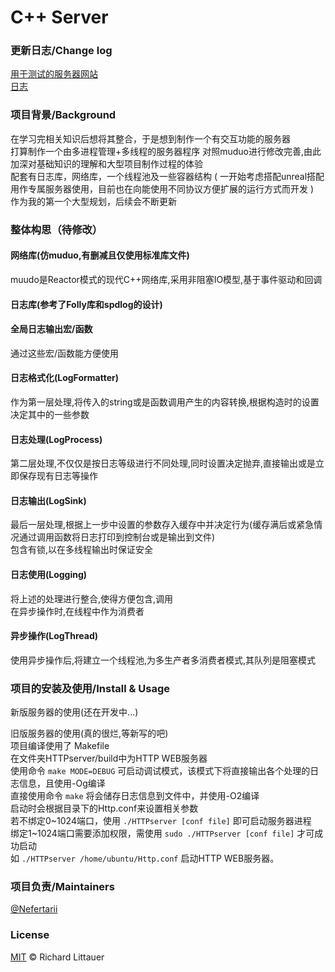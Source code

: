# C++ Server  
### 更新日志/Change log
[用于测试的服务器网站](http://webwasi.com/)      
[日志](https://github.com/Nefertarii/WebServer/blob/master/ChangeLog.md)

### 项目背景/Background
在学习完相关知识后想将其整合，于是想到制作一个有交互功能的服务器  
打算制作一个由多进程管理+多线程的服务器程序
对照muduo进行修改完善,由此加深对基础知识的理解和大型项目制作过程的体验  
配套有日志库，网络库，一个线程池及一些容器结构
( 一开始考虑搭配unreal搭配用作专属服务器使用，目前也在向能使用不同协议方便扩展的运行方式而开发 )   
作为我的第一个大型规划，后续会不断更新  

### 整体构思（待修改） 
#### 网络库(仿muduo,有删减且仅使用标准库文件)   
muudo是Reactor模式的现代C++网络库,采用非阻塞IO模型,基于事件驱动和回调  

#### 日志库(参考了Folly库和spdlog的设计)   
#### 全局日志输出宏/函数    
通过这些宏/函数能方便使用   
#### 日志格式化(LogFormatter)   
作为第一层处理,将传入的string或是函数调用产生的内容转换,根据构造时的设置决定其中的一些参数   
#### 日志处理(LogProcess)   
第二层处理,不仅仅是按日志等级进行不同处理,同时设置决定抛弃,直接输出或是立即保存现有日志等操作   
#### 日志输出(LogSink)    
最后一层处理,根据上一步中设置的参数存入缓存中并决定行为(缓存满后或紧急情况通过调用函数将日志打印到控制台或是输出到文件)    
包含有锁,以在多线程输出时保证安全   
#### 日志使用(Logging)   
将上述的处理进行整合,使得方便包含,调用   
在异步操作时,在线程中作为消费者   
#### 异步操作(LogThread)  
使用异步操作后,将建立一个线程池,为多生产者多消费者模式,其队列是阻塞模式     

### 项目的安装及使用/Install & Usage
新版服务器的使用(还在开发中...)  

旧版服务器的使用(真的很烂,等新写的吧)   
项目编译使用了 Makefile  
在文件夹HTTPserver/build中为HTTP WEB服务器  
使用命令 ```make MODE=DEBUG``` 可启动调试模式，该模式下将直接输出各个处理的日志信息，且使用-Og编译  
直接使用命令 ```make``` 将会储存日志信息到文件中，并使用-O2编译  
启动时会根据目录下的Http.conf来设置相关参数  
若不绑定0\~1024端口，使用 ```./HTTPserver [conf file]``` 即可启动服务器进程  
绑定1\~1024端口需要添加权限，需使用 ```sudo ./HTTPserver [conf file]``` 才可成功启动  
如 ```./HTTPserver /home/ubuntu/Http.conf``` 启动HTTP WEB服务器。  

### 项目负责/Maintainers
[@Nefertarii](https://github.com/Nefertarii)  

### License
[MIT](https://github.com/Nefertarii/WebServer/blob/master/LICENSE) © Richard Littauer   
